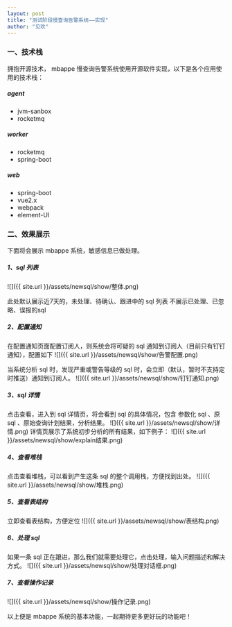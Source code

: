 ```yaml
---
layout: post
title: "测试阶段慢查询告警系统——实现"
author: "见欢"
---
```


### 一、技术栈
拥抱开源技术， mbappe 慢查询告警系统使用开源软件实现，以下是各个应用使用的技术栈：
##### agent
* jvm-sanbox
* rocketmq

##### worker
* rocketmq
* spring-boot

##### web
* spring-boot
* vue2.x
* webpack
* element-UI

### 二、效果展示
下面将会展示 mbappe 系统，敏感信息已做处理。

##### 1、sql 列表
![]({{ site.url }}/assets/newsql/show/整体.png) 

此处默认展示近7天的，未处理、待确认、跟进中的 sql 列表
不展示已处理、已忽略、误报的sql

##### 2、配置通知
在配置通知页面配置订阅人，则系统会将可疑的 sql 通知到订阅人（目前只有钉钉通知），配置如下
![]({{ site.url }}/assets/newsql/show/告警配置.png) 

当系统分析 sql 时，发现严重或警告等级的 sql 时，会立即（默认，暂时不支持定时推送）通知到订阅人。
![]({{ site.url }}/assets/newsql/show/钉钉通知.png) 

##### 3、sql 详情
点击查看，进入到 sql 详情页，将会看到 sql 的具体情况，包含 参数化 sql 、原 sql 、原始查询计划结果，分析结果。
![]({{ site.url }}/assets/newsql/show/详情.png) 
详情页展示了系统初步分析的所有结果，如下例子：
![]({{ site.url }}/assets/newsql/show/explain结果.png) 


##### 4、查看堆栈
点击查看堆栈，可以看到产生这条 sql 的整个调用栈，方便找到出处。
![]({{ site.url }}/assets/newsql/show/堆栈.png) 

##### 5、查看表结构
立即查看表结构，方便定位
![]({{ site.url }}/assets/newsql/show/表结构.png) 

##### 6、处理 sql
如果一条 sql  正在跟进，那么我们就需要处理它，点击处理，输入问题描述和解决方式。
![]({{ site.url }}/assets/newsql/show/处理对话框.png) 

##### 7、查看操作记录
![]({{ site.url }}/assets/newsql/show/操作记录.png) 

以上便是 mbappe 系统的基本功能，一起期待更多更好玩的功能吧！